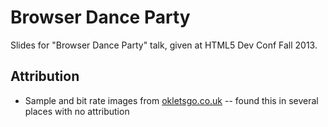# Browser Dance Party

Slides for "Browser Dance Party" talk, given at HTML5 Dev Conf Fall 2013.

## Attribution

* Sample and bit rate images from [okletsgo.co.uk](http://okletsgo.co.uk/compterms.html) -- found this in several places with no attribution
